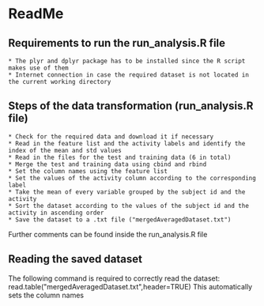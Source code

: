 # ReadMe

## Requirements to run the run_analysis.R file
	* The plyr and dplyr package has to be installed since the R script makes use of them
	* Internet connection in case the required dataset is not located in the current working directory
	
## Steps of the data transformation (run_analysis.R file)
	* Check for the required data and download it if necessary
	* Read in the feature list and the activity labels and identify the index of the mean and std values
	* Read in the files for the test and training data (6 in total)
	* Merge the test and training data using cbind and rbind
	* Set the column names using the feature list 
	* Set the values of the activity column according to the corresponding label
	* Take the mean of every variable grouped by the subject id and the activity
	* Sort the dataset according to the values of the subject id and the activity in ascending order
	* Save the dataset to a .txt file ("mergedAveragedDataset.txt")

Further comments can be found inside the run_analysis.R file

## Reading the saved dataset
The following command is required to correctly read the dataset:
read.table("mergedAveragedDataset.txt",header=TRUE)
This automatically sets the column names 
